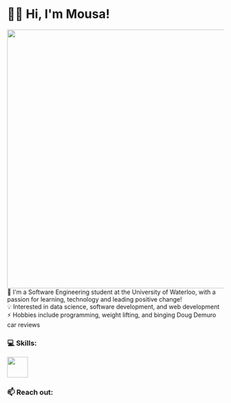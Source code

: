 # 🙋‍♂️ Hi, I'm Mousa!

<img align="left" src="https://media2.giphy.com/media/xVRRDVP6lqtNQJrzN7/giphy.gif" height="600"> 🏫 I'm a Software Engineering student at the University of Waterloo, with a passion for learning, technology and leading positive change! 
<br />
💡 Interested in data science, software development, and web development
<br />
⚡ Hobbies include programming, weight lifting, and binging Doug Demuro car reviews
<br />

### 💻 Skills:
<img src="https://cdn1.iconfinder.com/data/icons/system-black-circles/512/java-512.png" width="48">

### 📫 Reach out:


